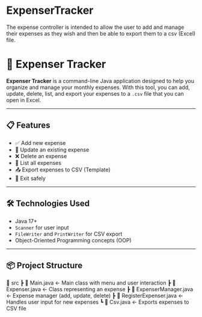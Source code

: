 # ExpenserTracker

The expense controller is intended to allow the user to add and manage their expenses as they wish and then be able to export them to a csv (Excel) file.
# 💸 Expenser Tracker

**Expenser Tracker** is a command-line Java application designed to help you organize and manage your monthly expenses. With this tool, you can add, update, delete, list, and export your expenses to a `.csv` file that you can open in Excel.

---

## 📋 Features

- ✅ Add new expense
- 🔄 Update an existing expense
- ❌ Delete an expense
- 📄 List all expenses
- 📤 Export expenses to CSV (Template)
- 🚪 Exit safely

---

## 🛠 Technologies Used

- Java 17+
- `Scanner` for user input
- `FileWriter` and `PrintWriter` for CSV export
- Object-Oriented Programming concepts (OOP)

---

## 📦 Project Structure
📁 src
┣ 📄 Main.java ← Main class with menu and user interaction
┣ 📄 Expenser.java ← Class representing an expense
┣ 📄 ExpenserManager.java ← Expense manager (add, update, delete)
┣ 📄 RegisterExpenser.java ← Handles user input for new expenses
┗ 📄 Csv.java ← Exports expenses to CSV file



